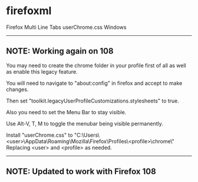 # firefoxml
Firefox Multi Line Tabs userChrome.css Windows

---
**NOTE:**
Working again on 108
---


You may need to create the chrome folder in your profile first of all as well as enable this legacy feature.

You will need to navigate to "about:config" in firefox and accept to make changes.

Then set "toolkit.legacyUserProfileCustomizations.stylesheets" to true.

Also you need to set the Menu Bar to stay visible.

Use Alt-V, T, M to toggle the menubar being visible permanently.

Install "userChrome.css" to "C:\\Users\\&lt;user&gt;\\AppData\\Roaming\\Mozilla\\Firefox\\Profiles\\&lt;profile&gt;\\chrome\\"
Replacing &lt;user&gt; and &lt;profile&gt; as needed.

---
**NOTE:**
Updated to work with Firefox 108
---
